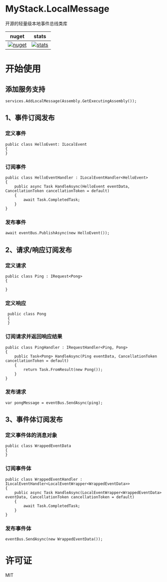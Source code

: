 # MyStack.LocalMessage

开源的轻量级本地事件总线类库


| nuget      | stats |
| ----------- | ----------- | 
| [![nuget](https://img.shields.io/nuget/v/MyStack.LocalMessage.svg?style=flat-square)](https://www.nuget.org/packages/MyStack.LocalMessage)    | [![stats](https://img.shields.io/nuget/dt/MyStack.LocalMessage.svg?style=flat-square)](https://www.nuget.org/stats/packages/MyStack.LocalMessage?groupby=Version)         |

# 开始使用

## 添加服务支持
``` 
services.AddLocalMessage(Assembly.GetExecutingAssembly());
```

## 1、事件订阅发布
### 定义事件
```
public class HelloEvent: ILocalEvent
{
}

```

### 订阅事件
```
public class HelloEventHandler : ILocalEventHandler<HelloEvent>
{
    public async Task HandleAsync(HelloEvent eventData, CancellationToken cancellationToken = default)
    {
        await Task.CompletedTask;
    }
}
```
### 发布事件
```
await eventBus.PublishAsync(new HelloEvent());
```
## 2、请求/响应订阅发布
### 定义请求
```
public class Ping : IRequest<Pong>
{
    
}
```
### 定义响应
```
 public class Pong
 {
 }
```

### 订阅请求并返回响应结果
```
public class PingHandler : IRequestHandler<Ping, Pong>
{
    public Task<Pong> HandleAsync(Ping eventData, CancellationToken cancellationToken = default)
    {
        return Task.FromResult(new Pong());
    }
}
```
### 发布请求
```
var pongMessage = eventBus.SendAsync(ping);
```

## 3、事件体订阅发布
### 定义事件体的消息对象
```
public class WrappedEventData
{
}

```

### 订阅事件体
```
public class WrappedEventHandler : ILocalEventHandler<LocalEventWrapper<WrappedEventData>>
{
    public async Task HandleAsync(LocalEventWrapper<WrappedEventData> eventData, CancellationToken cancellationToken = default)
    {
        await Task.CompletedTask;
    }
}
```

### 发布事件体
```
eventBus.SendAsync(new WrappedEventData());
```


# 许可证

MIT